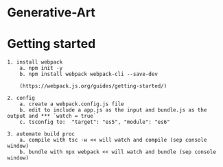 # Generative-Art

# Getting started


	1. install webpack
		a. npm init -y
		b. npm install webpack webpack-cli --save-dev 
		
		(https://webpack.js.org/guides/getting-started/)

	2. config 
		a. create a webpack.config.js file
		b. edit to include a app.js as the input and bundle.js as the output and *** `watch = true`
		c. tsconfig to:  "target": "es5", "module": "es6"

	3. automate build proc 
		a. compile with tsc -w << will watch and compile (sep console window)
		b. bundle with npx webpack << will watch and bundle (sep console window)
